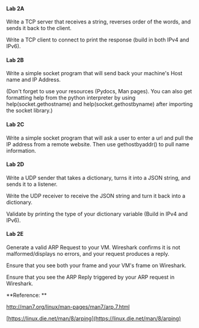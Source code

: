 #### **Lab 2A**

Write a TCP server that receives a string, reverses order of the words, and sends it back to the client.

Write a TCP client to connect to print the response \(build in both IPv4 and IPv6\).

#### **Lab 2B**

Write a simple socket program that will send back your machine's Host name and IP Address.

\(Don't forget to use your resources \(Pydocs, Man pages\).  You can also get formatting help from the python interpreter by using help\(socket.gethostname\) and help\(socket.gethostbyname\) after importing the socket library.\)

#### **Lab 2C**

Write a simple socket program that will ask a user to enter a url and pull the IP address from a remote website.  Then use gethostbyaddr\(\) to pull name information.

#### **Lab 2D**

Write a UDP sender that takes a dictionary, turns it into a JSON string, and sends it to a listener.

Write the UDP receiver to receive the JSON string and turn it back into a dictionary.

Validate by printing the type of your dictionary variable \(Build in IPv4 and IPv6\).

#### **Lab 2E**

Generate a valid ARP Request to your VM. Wireshark confirms it is not malformed/displays no errors, and your request produces a reply.

Ensure that you see both your frame and your VM's frame on Wireshark.

Ensure that you see the ARP Reply triggered by your ARP request in Wireshark.

**Reference: **

http://man7.org/linux/man-pages/man7/arp.7.html 

[https://linux.die.net/man/8/arping](https://linux.die.net/man/8/arping)

